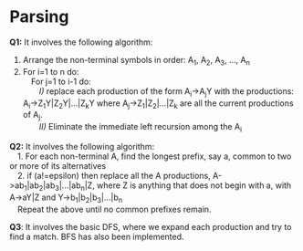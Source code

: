 
# Parsing  
  
**Q1:** It involves the following algorithm:  
1. Arrange the non-terminal symbols in order: A<sub>1</sub>, A<sub>2</sub>, A<sub>3</sub>, ..., A<sub>n</sub>  
2. For i=1 to n do:  
&emsp;For j=1 to i-1 do:  
&emsp;&emsp;*I)* replace each production of the form A<sub>i</sub>->A<sub>j</sub>Y with the productions: A<sub>i</sub>->Z<sub>1</sub>Y|Z<sub>2</sub>Y|...|Z<sub>k</sub>Y where A<sub>j</sub>->Z<sub>1</sub>|Z<sub>2</sub>|...|Z<sub>k</sub> are all the current  productions of A<sub>j</sub>.  
&emsp;&emsp;*II)* Eliminate the immediate left recursion among the A<sub>i</sub>  


**Q2:** It involves the following algorithm:  
&emsp;1. For each non-terminal A, find the longest prefix, say a, common to two or more of its alternatives  
&emsp;2. if (a!=epsilon) then replace all the A productions, A->ab<sub>1</sub>|ab<sub>2</sub>|ab<sub>3</sub>|...|ab<sub>n</sub>|Z, where Z is anything that does not begin with a, with A->aY|Z and Y->b<sub>1</sub>|b<sub>2</sub>|b<sub>3</sub>|...|b<sub>n</sub>  
&emsp;Repeat the above until no common prefixes remain.  

**Q3**: It involves the basic DFS, where we expand each production and try to find a match. BFS has also been implemented.  
